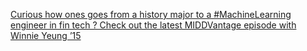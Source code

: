 [Curious how ones goes from a history major to a #MachineLearning engineer in fin tech ? Check out the latest MIDDVantage episode with Winnie Yeung ’15 ](https://qi.tc/qi/10865)